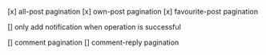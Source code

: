 [x] all-post pagination
[x] own-post pagination
[x] favourite-post pagination

[] only add notification when operation is successful

[] comment pagination
[] comment-reply pagination
